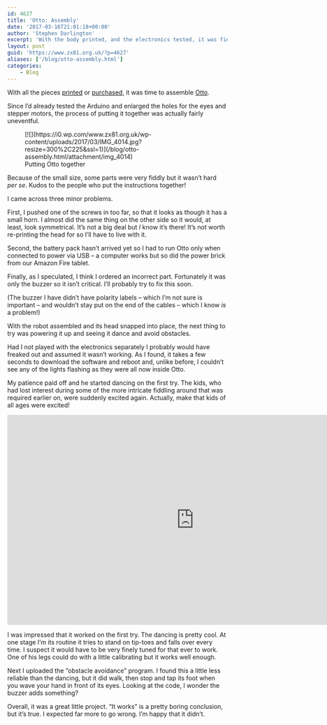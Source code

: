 ```yaml
---
id: 4627
title: 'Otto: Assembly'
date: '2017-03-16T21:01:18+00:00'
author: 'Stephen Darlington'
excerpt: 'With the body printed, and the electronics tested, it was finally time to put everything together. Would Otto the robot dance and avoid obstacles?'
layout: post
guid: 'https://www.zx81.org.uk/?p=4627'
aliases: ['/blog/otto-assembly.html']
categories:
    - Blog
---
```


With all the pieces [printed](/blog/otto-printing.html) or [purchased](/blog/otto-electronics.html), it was time to assemble [Otto](http://www.instructables.com/id/Otto-Build-You-Own-Robot-in-Two-Hours/).

Since I’d already tested the Arduino and enlarged the holes for the eyes and stepper motors, the process of putting it together was actually fairly uneventful.

<figure aria-describedby="caption-attachment-4628" class="wp-caption alignleft" id="attachment_4628" style="width: 300px">[![](https://i0.wp.com/www.zx81.org.uk/wp-content/uploads/2017/03/IMG_4014.jpg?resize=300%2C225&ssl=1)](/blog/otto-assembly.html/attachment/img_4014)<figcaption class="wp-caption-text" id="caption-attachment-4628">Putting Otto together</figcaption></figure>

Because of the small size, some parts were very fiddly but it wasn’t hard *per se*. Kudos to the people who put the instructions together!

I came across three minor problems.

First, I pushed one of the screws in too far, so that it looks as though it has a small horn. I almost did the same thing on the other side so it would, at least, look symmetrical. It’s not a big deal but *I* know it’s there! It’s not worth re-printing the head for so I’ll have to live with it.

Second, the battery pack hasn’t arrived yet so I had to run Otto only when connected to power via USB – a computer works but so did the power brick from our Amazon Fire tablet.

Finally, as I speculated, I think I ordered an incorrect part. Fortunately it was only the buzzer so it isn’t critical. I’ll probably try to fix this soon.

(The buzzer I have didn’t have polarity labels – which I’m not sure is important – and wouldn’t stay put on the end of the cables – which I know *is* a problem!)

With the robot assembled and its head snapped into place, the next thing to try was powering it up and seeing it dance and avoid obstacles.

Had I not played with the electronics separately I probably would have freaked out and assumed it wasn’t working. As I found, it takes a few seconds to download the software and reboot and, unlike before, I couldn’t see any of the lights flashing as they were all now inside Otto.

My patience paid off and he started dancing on the first try. The kids, who had lost interest during some of the more intricate fiddling around that was required earlier on, were suddenly excited again. Actually, make that kids of all ages were excited!

<iframe allowfullscreen="" frameborder="0" height="480" loading="lazy" src="https://www.youtube-nocookie.com/embed/QAmSFaTmCbU?rel=0" width="853"></iframe>

I was impressed that it worked on the first try. The dancing is pretty cool. At one stage I’m its routine it tries to stand on tip-toes and falls over every time. I suspect it would have to be very finely tuned for that ever to work. One of his legs could do with a little calibrating but it works well enough.

Next I uploaded the “obstacle avoidance” program. I found this a little less reliable than the dancing, but it did walk, then stop and tap its foot when you wave your hand in front of its eyes. Looking at the code, I wonder the buzzer adds something?

Overall, it was a great little project. “It works” is a pretty boring conclusion, but it’s true. I expected far more to go wrong. I’m happy that it didn’t.